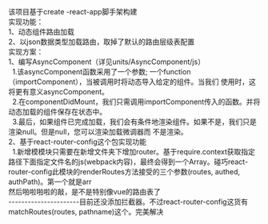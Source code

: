 该项目基于create -react-app脚手架构建<br/>
实现功能：<br/>
1、动态组件路由加载<br/>
2、以json数据类型加载路由，取掉了默认的路由层级表配置<br/>
实现方案：<br/>
1、编写AsyncComponent（详见units/AsyncComponent/js）<br/>
    &nbsp;&nbsp;1.该asyncComponent函数采用了一个参数; 一个function（importComponent），当被调用时将动态导入给定的组件。当我们   使用时，这将更有意义asyncComponent。<br/>
    &nbsp;&nbsp;2.在componentDidMount，我们只需调用importComponent传入的函数。并将动态加载的组件保存在状态中。<br/>
    &nbsp;&nbsp;3.最后，如果组件已完成加载，我们会有条件地渲染组件。如果不是，我们只是渲染null。但是null，您可以渲染加载微调器而   不是渲染。<br/>
2、基于react-router-config这个包实现功能<br/>
    &nbsp;&nbsp;1.新增模模块只需要在新增文件夹下增加router。基于require.context获取指定路径下面指定文件名的js(webpack内容)，最终会得到一个Array。碰巧react-router-config此模块的renderRoutes方法接受的三个参数(routes, authed, authPath)。第一个就是arr<br/>
然后啪啦啪啦的敲，是不是特别像vue的路由表了<br/>
----------------------目前还没添加拦截器。不过react-router-config这货有matchRoutes(routes, pathname)这个。完美解决<br/>
